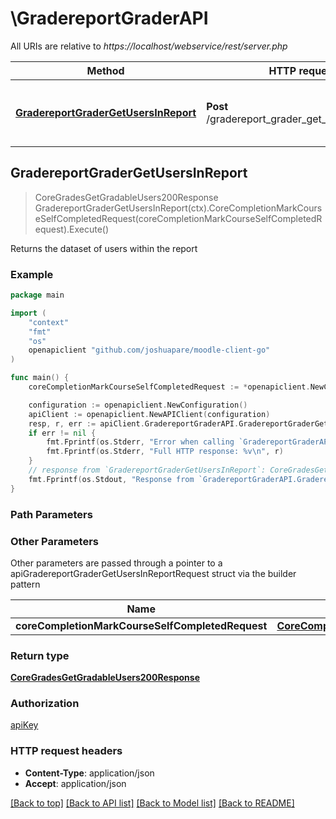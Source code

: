 # \GradereportGraderAPI

All URIs are relative to *https://localhost/webservice/rest/server.php*

Method | HTTP request | Description
------------- | ------------- | -------------
[**GradereportGraderGetUsersInReport**](GradereportGraderAPI.md#GradereportGraderGetUsersInReport) | **Post** /gradereport_grader_get_users_in_report | Returns the dataset of users within the report



## GradereportGraderGetUsersInReport

> CoreGradesGetGradableUsers200Response GradereportGraderGetUsersInReport(ctx).CoreCompletionMarkCourseSelfCompletedRequest(coreCompletionMarkCourseSelfCompletedRequest).Execute()

Returns the dataset of users within the report



### Example

```go
package main

import (
	"context"
	"fmt"
	"os"
	openapiclient "github.com/joshuapare/moodle-client-go"
)

func main() {
	coreCompletionMarkCourseSelfCompletedRequest := *openapiclient.NewCoreCompletionMarkCourseSelfCompletedRequest(int32(123)) // CoreCompletionMarkCourseSelfCompletedRequest | 

	configuration := openapiclient.NewConfiguration()
	apiClient := openapiclient.NewAPIClient(configuration)
	resp, r, err := apiClient.GradereportGraderAPI.GradereportGraderGetUsersInReport(context.Background()).CoreCompletionMarkCourseSelfCompletedRequest(coreCompletionMarkCourseSelfCompletedRequest).Execute()
	if err != nil {
		fmt.Fprintf(os.Stderr, "Error when calling `GradereportGraderAPI.GradereportGraderGetUsersInReport``: %v\n", err)
		fmt.Fprintf(os.Stderr, "Full HTTP response: %v\n", r)
	}
	// response from `GradereportGraderGetUsersInReport`: CoreGradesGetGradableUsers200Response
	fmt.Fprintf(os.Stdout, "Response from `GradereportGraderAPI.GradereportGraderGetUsersInReport`: %v\n", resp)
}
```

### Path Parameters



### Other Parameters

Other parameters are passed through a pointer to a apiGradereportGraderGetUsersInReportRequest struct via the builder pattern


Name | Type | Description  | Notes
------------- | ------------- | ------------- | -------------
 **coreCompletionMarkCourseSelfCompletedRequest** | [**CoreCompletionMarkCourseSelfCompletedRequest**](CoreCompletionMarkCourseSelfCompletedRequest.md) |  | 

### Return type

[**CoreGradesGetGradableUsers200Response**](CoreGradesGetGradableUsers200Response.md)

### Authorization

[apiKey](../README.md#apiKey)

### HTTP request headers

- **Content-Type**: application/json
- **Accept**: application/json

[[Back to top]](#) [[Back to API list]](../README.md#documentation-for-api-endpoints)
[[Back to Model list]](../README.md#documentation-for-models)
[[Back to README]](../README.md)

